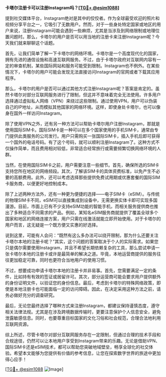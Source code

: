**卡塔尔注册卡可以注册Instagram吗？[[TG💪+ @esim1088](https://t.me/s/esim1088)]**

提到社交媒体平台，Instagram绝对是其中的佼佼者。作为全球最受欢迎的照片和视频分享平台之一，它吸引了无数用户。然而，对于一些身处特定国家或地区的用户来说，注册Instagram可能会遇到一些麻烦，尤其是当涉及到网络限制或地理位置问题时。那么，卡塔尔的用户是否可以用当地的注册卡来注册Instagram呢？今天我们就来聊聊这个话题。

首先，让我们简单了解一下卡塔尔的网络环境。卡塔尔是一个高度现代化的国家，拥有先进的通信设施和高速互联网服务。不过，由于卡塔尔政府对互联网内容有一定的审查机制，某些国际网站和服务可能受到限制。Instagram也不例外。在某些情况下，卡塔尔的用户可能会发现无法直接访问Instagram的官网或者下载其应用程序。

那么，卡塔尔的用户是否可以通过其他方式注册Instagram呢？答案是肯定的。虽然卡塔尔对部分互联网服务进行了限制，但这并不意味着完全无法使用。许多用户选择通过虚拟私人网络（VPN）来绕过这些限制。通过使用VPN，用户可以伪装自己的IP地址，从而模拟其他国家的网络环境。这样，即使身处卡塔尔，也可以像身在国外一样访问Instagram。

除了使用VPN之外，还有另一种方法可以帮助卡塔尔用户注册Instagram，那就是使用国际SIM卡。国际SIM卡是一种可以在多个国家使用的手机SIM卡，通常由专门提供此类服务的公司发行。用户只需购买一张国际SIM卡，插入手机后即可获得一个国外的电话号码。有了这个号码，就可以顺利注册Instagram了。这种方式不仅操作简单，而且费用相对较低，非常适合经常旅行或需要频繁切换网络环境的人群。

当然，在使用国际SIM卡之前，用户需要注意一些细节。首先，确保所选的SIM卡支持您所在地区的网络频段。其次，了解该SIM卡的具体资费标准，以免产生不必要的高额费用。此外，还可以考虑选择那些提供免费试用期或优惠套餐的国际SIM卡服务商，以便更好地控制成本。

除了上述两种方法外，还有一种更为便捷的选择——电子SIM卡（eSIM）。与传统的物理SIM卡不同，eSIM可以直接集成到设备中，无需更换实体卡即可实现多国漫游。目前，市面上已有不少支持eSIM功能的智能手机，而相关服务提供商也推出了多种适合不同需求的产品。例如，某知名eSIM服务商就提供了覆盖全球多个国家和地区的网络连接方案，用户只需在线激活就能立即开始使用。对于卡塔尔的用户而言，这无疑是一个既方便又实惠的好选择。

说到这里，可能有人会问：“既然有这么多办法可以绕开限制，那为什么还要关注卡塔尔本地的注册卡呢？”其实，这个问题的答案取决于个人的实际需求。如果您只是偶尔需要使用Instagram，并且不希望长期依赖复杂的工具，那么尝试申请一张卡塔尔本地的注册卡或许是最简单的解决之道。毕竟，本地运营商提供的服务往往更加稳定可靠，同时也更符合当地用户的使用习惯。

不过，想要成功申请卡塔尔本地的注册卡并非易事。首先，您需要满足一定的条件，比如持有有效的签证或居留许可。其次，部分运营商可能会要求用户提供额外的身份证明文件，以验证您的身份信息。最后，考虑到卡塔尔的特殊网络政策，即使是本地注册卡也可能面临一定的访问障碍。因此，在决定采用这种方法之前，请务必做好充分的调查研究。

最后，无论您最终选择了哪种方式来注册Instagram，都建议保持谨慎态度，遵守相关法律法规。尤其是在涉及跨境数据传输时，更要注意保护个人信息安全，避免泄露敏感信息。同时，也要尊重目标国家的文化习俗和社会规范，合理合法地利用互联网资源。

综上所述，尽管卡塔尔对部分互联网服务存在一定限制，但通过合理的技术手段和合规途径，仍然可以让本地用户享受到Instagram带来的乐趣。无论是借助VPN、国际SIM卡还是eSIM技术，都可以帮助您突破地域壁垒，畅享全球化的社交体验。希望本文能够为您提供有价值的参考信息，让您在探索数字世界的旅途中更加得心应手！

[[TG💪+ @esim1088](https://t.me/s/esim1088) ![Image](https://i.postimg.cc/4NQfJmqS/Snipaste-2025-05-13-00-14-12.png)]